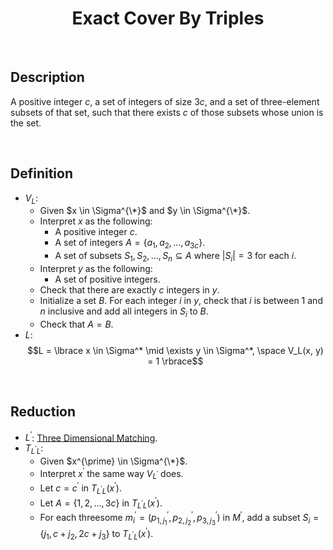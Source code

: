 # $$\text{Exact Cover By Triples}$$

<br>

## Description

A positive integer $c$, a set of integers of size $3c$, and a set of three-element subsets of that set, such that there exists $c$ of those subsets whose union is the set.

<br>

## Definition

- $V_L$:
  - Given $x \in \Sigma^{\*}$ and $y \in \Sigma^{\*}$.
  - Interpret $x$ as the following:
    - A positive integer $c$.
    - A set of integers $A = \lbrace a_1, a_2, ..., a_{3c} \rbrace$.
    - A set of subsets $S_1, S_2, ..., S_n \subseteq A$ where $\vert{S_i}\vert = 3$ for each $i$.
  - Interpret $y$ as the following:
    - A set of positive integers.
  - Check that there are exactly $c$ integers in $y$.
  - Initialize a set $B$. For each integer $i$ in $y$, check that $i$ is between $1$ and $n$ inclusive and add all integers in $S_i$ to $B$.
  - Check that $A = B$.
- $L$: $$L = \lbrace x \in \Sigma^* \mid \exists y \in \Sigma^*, \space V_L(x, y) = 1 \rbrace$$

<br>

## Reduction

- $L^{\prime}$: [Three Dimensional Matching](Three-Dimensional-Matching.md).
- $T_{L^{\prime}L}$:
  - Given $x^{\prime} \in \Sigma^{\*}$.
  - Interpret $x^{\prime}$ the same way $V_{L^{\prime}}$ does.
  - Let $c = c^{\prime}$ in $T_{L^{\prime}L}(x^{\prime})$.
  - Let $A = \lbrace 1, 2, ..., 3c \rbrace$ in $T_{L^{\prime}L}(x^{\prime})$.
  - For each threesome $m_i^{\prime} = (p_{1,j_1}^{\prime}, p_{2,j_2}^{\prime}, p_{3,j_3}^{\prime})$ in $M^{\prime}$, add a subset $S_i = \lbrace j_1, c+j_2, 2c+j_3 \rbrace$ to $T_{L^{\prime}L}(x^{\prime})$.
